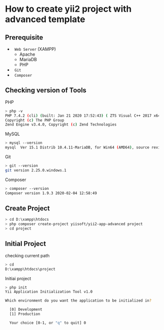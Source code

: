 # How to create yii2 project with advanced template

## Prerequisite

- ` Web Server` (XAMPP)
    - Apache
    - MariaDB
    - PHP
- ` Git`
- ` Composer`

## Checking version of Tools

PHP
```bash
> php -v
PHP 7.4.2 (cli) (built: Jan 21 2020 17:52:43) ( ZTS Visual C++ 2017 x64 )
Copyright (c) The PHP Group
Zend Engine v3.4.0, Copyright (c) Zend Technologies
```

MySQL
```bash
> mysql --version
mysql  Ver 15.1 Distrib 10.4.11-MariaDB, for Win64 (AMD64), source revision 7c2c420b70b19cc02b5281127205e876f3919dad
```

Git
```bash
> git --version
git version 2.25.0.windows.1
```

Composer
```bash
> composer --version
Composer version 1.9.3 2020-02-04 12:58:49
```

## Create Project

```bash
> cd D:\xampp\htdocs
> php composer create-project yiisoft/yii2-app-advanced project
> cd project
```

## Initial Project

checking current path
```bash
> cd
D:\xampp\htdocs\project
```

Initiai project
```bash
> php init
Yii Application Initialization Tool v1.0

Which environment do you want the application to be initialized in?

  [0] Development
  [1] Production

  Your choice [0-1, or "q" to quit] 0
```

